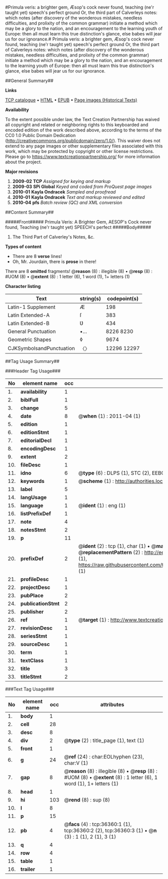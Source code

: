 #Primula veris: a brighter gem, Æsop's cock never found, teaching (ne'r taught yet) speech's perfect ground Or, the third part of Calverleys notes: which notes (after discovery of the wonderous mistakes, needless difficulties, and prolixity of the common grammar) initiate a method which may be a glory to the nation, and an encouragement to the learning youth of Europe: then all must learn this true distinction's glance, else babes will jear us for our ignorance.#
Primula veris: a brighter gem, Æsop's cock never found, teaching (ne'r taught yet) speech's perfect ground Or, the third part of Calverleys notes: which notes (after discovery of the wonderous mistakes, needless difficulties, and prolixity of the common grammar) initiate a method which may be a glory to the nation, and an encouragement to the learning youth of Europe: then all must learn this true distinction's glance, else babes will jear us for our ignorance.

##General Summary##

**Links**

[TCP catalogue](http://www.ota.ox.ac.uk/tcp/)  • 
[HTML](http://tei.it.ox.ac.uk/tcp/Texts-HTML/free/A55/A55879.html)  • 
[EPUB](http://tei.it.ox.ac.uk/tcp/Texts-EPUB/free/A55/A55879.epub) • 
[Page images (Historical Texts)](https://historicaltexts.jisc.ac.uk/eebo-99831893e)

**Availability**

To the extent possible under law, the Text Creation Partnership has waived all copyright and related or neighboring rights to this keyboarded and encoded edition of the work described above, according to the terms of the CC0 1.0 Public Domain Dedication (http://creativecommons.org/publicdomain/zero/1.0/). This waiver does not extend to any page images or other supplementary files associated with this work, which may be protected by copyright or other license restrictions. Please go to https://www.textcreationpartnership.org/ for more information about the project.

**Major revisions**

1. __2009-02__ __TCP__ *Assigned for keying and markup*
1. __2009-03__ __SPi Global__ *Keyed and coded from ProQuest page images*
1. __2010-01__ __Kayla Ondracek__ *Sampled and proofread*
1. __2010-01__ __Kayla Ondracek__ *Text and markup reviewed and edited*
1. __2010-04__ __pfs__ *Batch review (QC) and XML conversion*

##Content Summary##

#####Front#####
Primula Veris: A Brighter Gem, AESOP's Cock never found, Teaching (ne'r taught yet) SPEECH's perfect
#####Body#####

1. The Third Part of Calverley's Notes, &c.

**Types of content**

  * There are 8 **verse** lines!
  * Oh, Mr. Jourdain, there is **prose** in there!

There are 8 **omitted** fragments! 
 @__reason__ (8) : illegible (8)  •  @__resp__ (8) : #UOM (8)  •  @__extent__ (8) : 1 letter (6), 1 word (1), 1+ letters (1)

**Character listing**


|Text|string(s)|codepoint(s)|
|---|---|---|
|Latin-1 Supplement|Æ|198|
|Latin Extended-A|ſ|383|
|Latin Extended-B|Ʋ|434|
|General Punctuation|•…|8226 8230|
|Geometric Shapes|◊|9674|
|CJKSymbolsandPunctuation|〈〉|12296 12297|

##Tag Usage Summary##

###Header Tag Usage###

|No|element name|occ|attributes|
|---|---|---|---|
|1.|__availability__|1||
|2.|__biblFull__|1||
|3.|__change__|5||
|4.|__date__|8| @__when__ (1) : 2011-04 (1)|
|5.|__edition__|1||
|6.|__editionStmt__|1||
|7.|__editorialDecl__|1||
|8.|__encodingDesc__|1||
|9.|__extent__|2||
|10.|__fileDesc__|1||
|11.|__idno__|6| @__type__ (6) : DLPS (1), STC (2), EEBO-CITATION (1), PROQUEST (1), VID (1)|
|12.|__keywords__|1| @__scheme__ (1) : http://authorities.loc.gov/ (1)|
|13.|__label__|5||
|14.|__langUsage__|1||
|15.|__language__|1| @__ident__ (1) : eng (1)|
|16.|__listPrefixDef__|1||
|17.|__note__|4||
|18.|__notesStmt__|2||
|19.|__p__|11||
|20.|__prefixDef__|2| @__ident__ (2) : tcp (1), char (1)  •  @__matchPattern__ (2) : ([0-9\-]+):([0-9IVX]+) (1), (.+) (1)  •  @__replacementPattern__ (2) : http://eebo.chadwyck.com/downloadtiff?vid=$1&page=$2 (1), https://raw.githubusercontent.com/textcreationpartnership/Texts/master/tcpchars.xml#$1 (1)|
|21.|__profileDesc__|1||
|22.|__projectDesc__|1||
|23.|__pubPlace__|2||
|24.|__publicationStmt__|2||
|25.|__publisher__|2||
|26.|__ref__|1| @__target__ (1) : http://www.textcreationpartnership.org/docs/. (1)|
|27.|__revisionDesc__|1||
|28.|__seriesStmt__|1||
|29.|__sourceDesc__|1||
|30.|__term__|1||
|31.|__textClass__|1||
|32.|__title__|3||
|33.|__titleStmt__|2||


###Text Tag Usage###

|No|element name|occ|attributes|
|---|---|---|---|
|1.|__body__|1||
|2.|__cell__|28||
|3.|__desc__|8||
|4.|__div__|2| @__type__ (2) : title_page (1), text (1)|
|5.|__front__|1||
|6.|__g__|24| @__ref__ (24) : char:EOLhyphen (23), char:V (1)|
|7.|__gap__|8| @__reason__ (8) : illegible (8)  •  @__resp__ (8) : #UOM (8)  •  @__extent__ (8) : 1 letter (6), 1 word (1), 1+ letters (1)|
|8.|__head__|1||
|9.|__hi__|103| @__rend__ (8) : sup (8)|
|10.|__l__|8||
|11.|__p__|15||
|12.|__pb__|4| @__facs__ (4) : tcp:36360:1 (1), tcp:36360:2 (2), tcp:36360:3 (1)  •  @__n__ (3) : 1 (1), 2 (1), 3 (1)|
|13.|__q__|4||
|14.|__row__|4||
|15.|__table__|1||
|16.|__trailer__|1||

